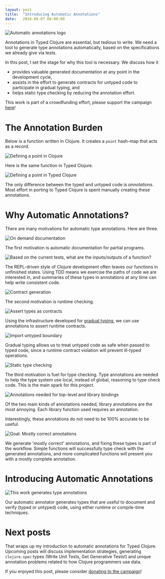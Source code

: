 ```yaml
---
layout: post
title:  "Introducing Automatic Annotations"
date:   2016-08-07 08:00:00
---
```


<img src="{{ site.url }}/images/automatic-annotations.png"
     alt="Automatic annotations logo"/>

Annotations in Typed Clojure are essential, but tedious
to write.
We need a tool to generate type annotations automatically,
based on the specifications we already give via tests.

In this post, I set the stage for why this tool is necessary.
We discuss how it

- provides valuable generated documentation at any point in the development cycle,
- assists in the effort to generate contracts for untyped code to participate in gradual typing, and
- helps static type checking by reducing the annotation effort.

This work is part of a crowdfunding effort, please
support the campaign <a href="https://igg.me/at/typed-clojure-annotations/x/4545030">here</a>!

# The Annotation Burden

Below is a 
function written in Clojure. It creates a `point` 
hash-map that acts as a record.

<img src="{{ site.url }}/images/clojure-point.png"
     alt="Defining a point in Clojure"/>

Here is the same function in Typed Clojure.

<img src="{{ site.url }}/images/example-annotations.png"
     alt="Defining a point in Typed Clojure"/>

The only difference between the typed and untyped
code is *annotations*.
Most effort in porting to Typed Clojure is spent manually
creating these annotations.

# Why Automatic Annotations?

There are many motivations for automatic type
annotations. 
Here are three.

<img src="{{ site.url }}/images/on-demand-docs.png"
     alt="On demand documentation"/>

The first motivation is automatic documentation
for partial programs.

<img src="{{ site.url }}/images/current-shape.png"
     alt="Based on the current tests, what are the inputs/outputs of a function?"/>

The REPL-driven style of Clojure development often
leaves our functions in unfinished states.
Using TDD means we exercise the paths of code
we are interested in, and summaries of these types 
in annotations at any time can help write consistent code.

<img src="{{ site.url }}/images/contract-gen.png"
     alt="Contract generation"/>

The second motivation is runtime checking.

<img src="{{ site.url }}/images/generate-contract.png"
     alt="Assert types as contracts"/>

Using the infrastructure
developed for
<a href="{{ site.url }}/2015/06/19/gradual-typing.html"/>gradual typing</a>,
we can use annotations to assert runtime contracts.

<img src="{{ site.url }}/images/import-untyped-boundary.png"
     alt="Import untyped boundary"/>

Gradual typing allows us to treat untyped code as safe when
passed to typed code, since a runtime contract violation will prevent
ill-typed operations.

<img src="{{ site.url }}/images/static-type-checking.png"
     alt="Static type checking"/>

The third motivation is fuel for type checking. 
Type annotations are needed to help the type system
use local, instead of global, reasoning to type check code.
This is the main spark for this project.

<img src="{{ site.url }}/images/annotations-needed.png"
     alt="Annotations needed for top-level and library bindings"/>

Of the two main kinds of annotations needed, library
annotations are the most annoying.
Each library function used requires an annotation.

Interestingly,
these annotations do not need to be 100% accurate
to be useful.

<img src="{{ site.url }}/images/auto-workflow.png"
     alt="Goal: Mostly correct annotations"/>

We generate 'mostly correct'
annotations, and fixing these types is part of 
the workflow.
Simple functions will successfully type check with
the generated annotations, and more complicated functions
will present you with a mostly complete annotation.

# Introducing Automatic Annotations

<img src="{{ site.url }}/images/this-work-purpose.png"
     alt="This work generates type annotations"/>

Our automatic annotator generates types that
are useful to document and verify
(typed or untyped)
code, using either runtime or compile-time 
techniques.

# Next posts

That wraps up my introduction to automatic annotations
for Typed Clojure.
Upcoming posts will discuss implementation strategies,
generating `clojure.spec` types (Write Unit Tests, Get Generative Tests!)
and unique annotation problems related to how Clojure programmers
use data.

If you enjoyed this post, please consider [donating
to the campaign](https://igg.me/at/typed-clojure-annotations/x/4545030)!
